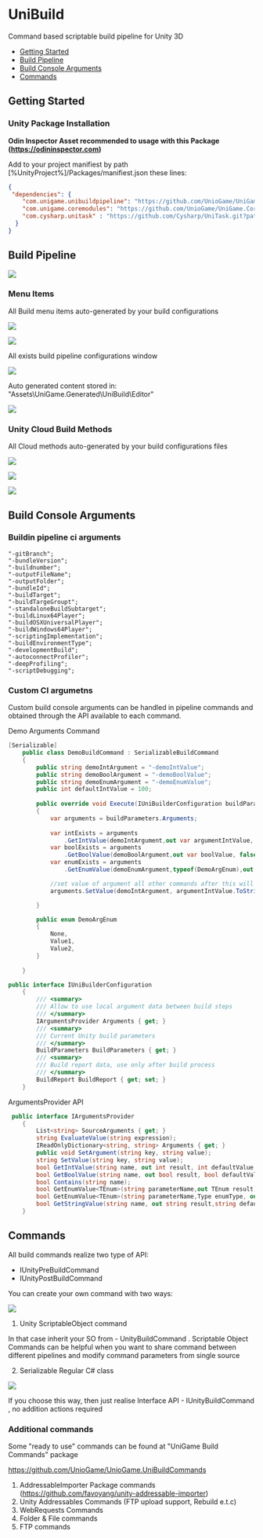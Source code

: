 # UniBuild

Command based scriptable build pipeline for Unity 3D

- [Getting Started](#getting-started)
- [Build Pipeline](#build-pipeline)
- [Build Console Arguments](#build-console-arguments)
- [Commands](#commands)


## Getting Started

### Unity Package Installation

**Odin Inspector Asset recommended to usage with this Package (https://odininspector.com)**

Add to your project manifiest by path [%UnityProject%]/Packages/manifiest.json these lines:

```json
{
 "dependencies": {
    "com.unigame.unibuildpipeline": "https://github.com/UnioGame/UniGame.UniBuild.git",
    "com.unigame.coremodules": "https://github.com/UnioGame/UniGame.CoreModules.git",
    "com.cysharp.unitask" : "https://github.com/Cysharp/UniTask.git?path=src/UniTask/Assets/Plugins/UniTask",
  }
}
```

## Build Pipeline

![](https://github.com/UnioGame/UniGame.UniBuild/blob/master/GitAssets/unibuild2.png)

### Menu Items

All Build menu items auto-generated by your build configurations

![](https://github.com/UnioGame/UniGame.UniBuild/blob/master/GitAssets/unibuild4.png)


![](https://github.com/UnioGame/UniGame.UniBuild/blob/master/GitAssets/unibuild5.png)


All exists build pipeline configurations window

![](https://github.com/UnioGame/UniGame.UniBuild/blob/master/GitAssets/unibuild3.png)


Auto generated content stored in: "Assets\UniGame.Generated\UniBuild\Editor"

![](https://i.gyazo.com/b6e7796ce761e7d93677a3ec7d084904.png)


### Unity Cloud Build Methods

All Cloud methods auto-generated by your build configurations files

![](https://i.gyazo.com/45904cff034647c439c4d1acf76750b4.png)

![](https://i.gyazo.com/515c525d3722fcc11d5224424fecc8bb.png)

![](https://i.gyazo.com/33f0a9d1a11a024a3d60c7769ff0f6bf.png)

## Build Console Arguments

### Buildin pipeline ci arguments

```
"-gitBranch";
"-bundleVersion";
"-buildnumber";
"-outputFileName";
"-outputFolder";
"-bundleId";
"-buildTarget";
"-buildTargeGroupt";
"-standaloneBuildSubtarget";
"-buildLinux64Player";
"-buildOSXUniversalPlayer";
"-buildWindows64Player";
"-scriptingImplementation";
"-buildEnvironmentType";
"-developmentBuild";
"-autoconnectProfiler";
"-deepProfiling";
"-scriptDebugging";
```

### Custom CI argumetns

Custom build console arguments can be handled in pipeline commands and obtained through the API available to each command.

Demo Arguments Command

```cs
[Serializable]
    public class DemoBuildCommand : SerializableBuildCommand
    {
        public string demoIntArgument = "-demoIntValue";
        public string demoBoolArgument = "-demoBoolValue";
        public string demoEnumArgument = "-demoEnumValue";
        public int defaultIntValue = 100;
        
        public override void Execute(IUniBuilderConfiguration buildParameters)
        {
            var arguments = buildParameters.Arguments;
            
            var intExists = arguments
                .GetIntValue(demoIntArgument,out var argumentIntValue, defaultIntValue);
            var boolExists = arguments
                .GetBoolValue(demoBoolArgument,out var boolValue, false);
            var enumExists = arguments
                .GetEnumValue(demoEnumArgument,typeof(DemoArgEnum),out DemoArgEnum enumValue);

            //set value of argument all other commands after this will use this value
            arguments.SetValue(demoIntArgument, argumentIntValue.ToString());

        }

        public enum DemoArgEnum
        {
            None,
            Value1,
            Value2,
        }
        
    }
```


```cs
public interface IUniBuilderConfiguration
    {
        /// <summary>
        /// Allow to use local argument data between build steps
        /// </summary>
        IArgumentsProvider Arguments { get; }
        /// <summary>
        /// Current Unity build parameters
        /// </summary>
        BuildParameters BuildParameters { get; }
        /// <summary>
        /// Build report data, use only after build process
        /// </summary>
        BuildReport BuildReport { get; set; }
    }
```

ArgumentsProvider API

```cs
 public interface IArgumentsProvider
    {
        List<string> SourceArguments { get; }
        string EvaluateValue(string expression);
        IReadOnlyDictionary<string, string> Arguments { get; }
        public void SetArgument(string key, string value);
        string SetValue(string key, string value);
        bool GetIntValue(string name, out int result, int defaultValue = 0);
        bool GetBoolValue(string name, out bool result, bool defaultValue = false);
        bool Contains(string name);
        bool GetEnumValue<TEnum>(string parameterName,out TEnum result) where TEnum : struct;
        bool GetEnumValue<TEnum>(string parameterName,Type enumType, out TEnum result) where TEnum : struct;
        bool GetStringValue(string name, out string result,string defaultValue = "");
    }
```

## Commands

All build commands realize two type of API:

- IUnityPreBuildCommand
- IUnityPostBuildCommand

You can create your own command with two ways: 

![](https://github.com/UniGameTeam/UniBuild/blob/master/GitAssets/commands1.png)

1. Unity ScriptableObject command

In that case inherit your SO from - UnityBuildCommand . 
Scriptable Object Commands can be helpful when you want to share command 
between different pipelines and modify command parameters from single source

2. Serializable Regular C# class 

![](https://github.com/UniGameTeam/UniBuild/blob/master/GitAssets/commands2.png)

If you choose this way, then just realise Interface API - IUnityBuildCommand , no addition actions required

### Additional commands

Some "ready to use" commands can be found at "UniGame Build Commands" package

https://github.com/UnioGame/UnioGame.UniBuildCommands

1. AddressableImporter Package commands (https://github.com/favoyang/unity-addressable-importer)
2. Unity Addressables Commands (FTP upload support, Rebuild e.t.c)
3. WebRequests Commands
4. Folder & File commands
5. FTP commands



